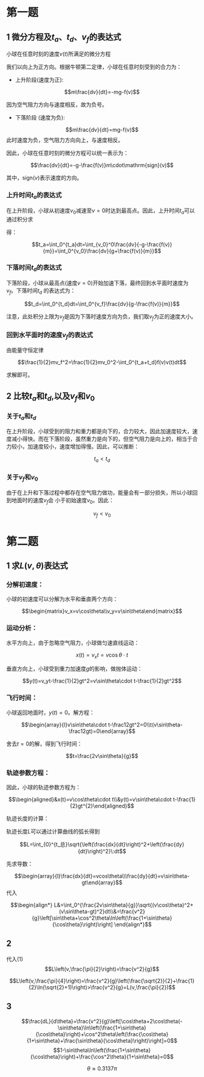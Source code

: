 # 第一题
## 1 微分方程及$t_a$、$t_d$、$v_f$的表达式
小球在任意时刻的速度$v(t)$所满足的微分方程

我们以向上为正方向。根据牛顿第二定律，小球在任意时刻受到的合力为：

- 上升阶段(速度为正):

$$m\frac{dv}{dt}=-mg-f(v)$$

因为空气阻力方向与速度相反，故为负号。
- 下落阶段 (速度为负):

$$m\frac{dv}{dt}=mg-f(v)$$
此时速度为负，空气阻力方向向上，与速度相反。

因此，小球在任意时刻的微分方程可以统一表示为：

$$\frac{dv}{dt}=-g-\frac{f(v)}m\cdot\mathrm{sign}(v)$$

其中，$\mathrm{sign}(v)$表示速度的方向。
### 上升时间$t_a$的表达式

在上升阶段，小球从初速度$v_0$减速至$v=0$时达到最高点。因此，上升时间$t_{a}$可以通过积分求

得：

$$t_a=\int_0^{t_a}dt=\int_{v_0}^0\frac{dv}{-g-\frac{f(v)}{m}}=\int_0^{v_0}\frac{dv}{g+\frac{f(v)}{m}}$$

### 下落时间$t_d$的表达式

下落阶段，小球从最高点(速度$v=0$)开始加速下落，最终回到水平面时速度为$v_f$。下落时间$t_d$
的表达式为：

$$t_d=\int_0^{t_d}dt=\int_0^{v_f}\frac{dv}{g-\frac{f(v)}{m}}$$

注意，此处积分上限为$v_f$是因为下落时速度方向为负，我们取$v_f$为正的速度大小。

### 回到水平面时的速度$v_f$的表达式

由能量守恒定律

$$\frac{1}{2}mv_f^2=\frac{1}{2}mv_0^2-\int_0^{t_a+t_d}f(v)v(t)dt$$

求解即可。
## 2 比较$t_a$和$t_d$,以及$v_f$和$v_0$

### 关于$t_a$和$t_d$

在上升阶段，小球受到的阻力和重力都是向下的，合力较大，因此加速度较大，速度减小得快。而在下落阶段，虽然重力是向下的，但空气阻力是向上的，相当于合力较小，加速度较小，速度增加得慢。因此，可以推断：

$$t_a<t_d$$

### 关于$v_f$和$v_0$

由于在上升和下落过程中都存在空气阻力做功，能量会有一部分损失，所以小球回到地面时的速度$v_f$会
小于初始速度$v_0$。因此：

$$v_f<v_0$$
# 第二题
## 1 求$L(v,\theta)$表达式
### 分解初速度：

小球的初速度可以分解为水平和垂直两个方向：

$$\begin{matrix}v_x=v\cos\theta\\v_y=v\sin\theta\end{matrix}$$

### 运动分析：

水平方向上，由于忽略空气阻力，小球做匀速直线运动：

$$x(t)=v_xt=v\cos\theta\cdot t$$

垂直方向上，小球受到重力加速度$g$的影响，做抛体运动：

$$y(t)=v_yt-\frac{1}{2}gt^2=v\sin\theta\cdot t-\frac{1}{2}gt^2$$

### 飞行时间：

小球返回地面时，$y(t)=0$。解方程：

$$\begin{array}{l}v\sin\theta\cdot t-\frac12gt^2=0\\t(v\sin\theta-\frac12gt)=0\end{array}$$

舍去$t=0$的解，得到飞行时间：

$$t=\frac{2v\sin\theta}{g}$$

### 轨迹参数方程：

因此，小球的轨迹参数方程为：

$$\begin{aligned}&x(t)=v\cos\theta\cdot t\\&y(t)=v\sin\theta\cdot t-\frac{1}{2}gt^{2}\end{aligned}$$

轨迹长度的计算：

轨迹长度$L$可以通过计算曲线的弧长得到

$$L=\int_{0}^{t_总}\sqrt{\left(\frac{dx}{dt}\right)^2+\left(\frac{dy}{dt}\right)^2}\:dt$$

先求导数：

$$\begin{array}{l}\frac{dx}{dt}=vcos\theta\\\frac{dy}{dt}=v\sin\theta-gt\end{array}$$
代入

$$\begin{align*}
    L&=\int_0^{\frac{2v\sin\theta}{g}}\sqrt{(v\cos\theta)^2+(v\sin\theta-gt)^2}dt\\&=\frac{v^2}{g}\left[\sin\theta+\cos^2\theta\ln\left(\frac{1+\sin\theta}{\cos\theta}\right)\right]
\end{align*}$$
## 2
代入(1)
$$L\left(v,\frac{\pi}{2}\right)=\frac{v^2}{g}$$

$$L\left(v,\frac{\pi}{4}\right)=\frac{v^2}{g}\left(\frac{\sqrt{2}}{2}+\frac{1}{2}\ln(\sqrt{2}+1)\right)>\frac{v^2}{g}=L(v,\frac{\pi}{2})$$
## 3

$$\frac{dL}{d\theta}=\frac{v^2}{g}\left[\cos\theta+2\cos\theta(-\sin\theta)\ln\left(\frac{1+\sin\theta}{\cos\theta}\right)+\cos^2\theta\left(\frac{\cos\theta}{1+\sin\theta}+\frac{\sin\theta}{\cos\theta}\right)\right]=0$$
$$1-\sin\theta\ln\left(\frac{1+\sin\theta}{\cos\theta}\right)+\frac{\cos^2\theta}{1+\sin\theta}=0$$

$$\theta\approx0.3137\pi$$